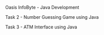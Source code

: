 Oasis InfoByte - Java Development


Task 2 - Number Guessing Game using Java

Task 3 - ATM Interface using Java
